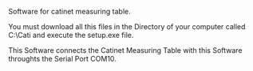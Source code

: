 Software for catinet measuring table.

You must download all this files in the Directory of your computer called C:\Cati and execute the setup.exe file.

This Software connects the Catinet Measuring Table with this Software throughts the Serial Port COM10.
